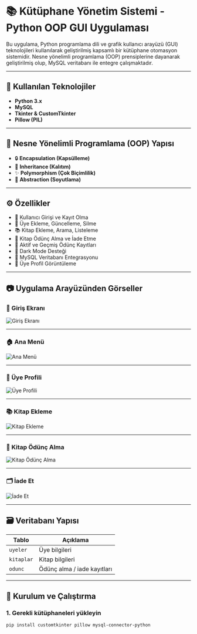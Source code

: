 # 📚 Kütüphane Yönetim Sistemi - Python OOP GUI Uygulaması

Bu uygulama, Python programlama dili ve grafik kullanıcı arayüzü (GUI) teknolojileri kullanılarak geliştirilmiş kapsamlı bir kütüphane otomasyon sistemidir. Nesne yönelimli programlama (OOP) prensiplerine dayanarak geliştirilmiş olup, MySQL veritabanı ile entegre çalışmaktadır.

---

## 🧱 Kullanılan Teknolojiler

- **Python 3.x**
- **MySQL**
- **Tkinter & CustomTkinter**
- **Pillow (PIL)**

---

## 🧠 Nesne Yönelimli Programlama (OOP) Yapısı

- 🔒 **Encapsulation (Kapsülleme)**
- 📜 **Inheritance (Kalıtım)**
- ✨ **Polymorphism (Çok Biçimlilik)**
- 🧩 **Abstraction (Soyutlama)**

---

## ⚙️ Özellikler

- 👤 Kullanıcı Girişi ve Kayıt Olma
- 📄 Üye Ekleme, Güncelleme, Silme
- 📚 Kitap Ekleme, Arama, Listeleme
- 📆 Kitap Ödünç Alma ve İade Etme
- 📜 Aktif ve Geçmiş Ödünç Kayıtları
- 🌙 Dark Mode Desteği
- 💾 MySQL Veritabanı Entegrasyonu
- 👤 Üye Profil Görüntüleme

---

## 📷 Uygulama Arayüzünden Görseller

### 🔐 Giriş Ekranı
![Giriş Ekranı](https://github.com/skkzehra/kutuphane_yonetim/blob/main/kütüphane_yönetimi/ss/Ekran%20Resmi%202025-05-17%2013.48.53.png)

---

### 🏠 Ana Menü
![Ana Menü](https://github.com/skkzehra/kutuphane_yonetim/blob/main/kütüphane_yönetimi/ss/Ekran%20Resmi%202025-05-17%2013.49.41.png)

---

### 👤 Üye Profili
![Üye Profili](https://github.com/skkzehra/kutuphane_yonetim/blob/main/kütüphane_yönetimi/ss/Ekran%20Resmi%202025-05-17%2013.52.25.png)

---

### 📚 Kitap Ekleme
![Kitap Ekleme](https://github.com/skkzehra/kutuphane_yonetim/blob/main/kütüphane_yönetimi/ss/Ekran%20Resmi%202025-05-17%2013.50.12.png)

---

### 📆 Kitap Ödünç Alma
![Kitap Ödünç Alma](https://github.com/skkzehra/kutuphane_yonetim/blob/main/kütüphane_yönetimi/ss/Ekran%20Resmi%202025-05-17%2013.51.24.png)

---

### 🗂️ İade Et
![İade Et](https://github.com/skkzehra/kutuphane_yonetim/blob/main/kütüphane_yönetimi/ss/Ekran%20Resmi%202025-05-17%2013.51.54.png)

---

## 🗃️ Veritabanı Yapısı

| Tablo      | Açıklama                        |
|------------|---------------------------------|
| `uyeler`   | Üye bilgileri                   |
| `kitaplar` | Kitap bilgileri                 |
| `odunc`    | Ödünç alma / iade kayıtları     |

---

## 🚀 Kurulum ve Çalıştırma

### 1. Gerekli kütüphaneleri yükleyin

```bash
pip install customtkinter pillow mysql-connector-python
